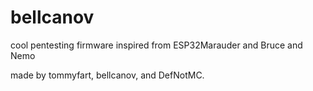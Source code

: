 # bellcanov
cool pentesting firmware inspired from ESP32Marauder and Bruce and Nemo

made by tommyfart, bellcanov, and DefNotMC.
